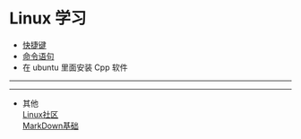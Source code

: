 # Linux 学习

- [快捷键](https://github.com/2501590635/Linux_leaning/wiki/%E5%85%B3%E4%BA%8E-ubuntu-%E7%9A%84%E5%B8%B8%E7%94%A8%E5%BF%AB%E6%8D%B7%E9%94%AE)
- [命令语句](https://github.com/2501590635/Linux_leaning/wiki/%E5%85%B3%E4%BA%8E-ubuntu-%E7%9A%84%E5%91%BD%E4%BB%A4)
- 在 ubuntu 里面安装 Cpp 软件
***
***
- 其他<br>
[Linux社区](https://wiki.ubuntu.org.cn/Ubuntu%E6%A1%8C%E9%9D%A2%E5%85%A5%E9%97%A8%E6%8C%87%E5%8D%97)<br>
[MarkDown基础](https://github.com/max-studio/Git-and-MarkDown/blob/master/slides/MarkDown_Study.md#%E4%B9%9D%E4%BB%A3%E7%A0%81)
